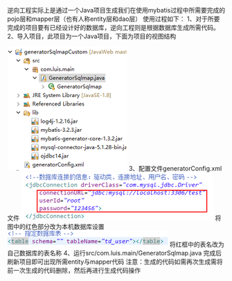 逆向工程实际上是通过一个Java项目生成我们在使用mybatis过程中所需要完成的pojo层和mapper层（也有人称entity层和dao层）
使用过程如下：
1、对于所要完成的项目要有已经设计好的数据库，逆向工程则是根据数据库生成所需代码。
2、导入项目，此项目为一个Java项目，下面为项目的视图结构

![](/images/project_structure.png)
3、配置文件generatorConfig.xml文件
![](/images/project_mysql.png)
将图中的红色部分改为本机数据库设置
![](/images/project_add_table.png)
将红框中的表名改为自己数据库的表名称
4、运行src/com.luis.main/GeneratorSqlmap.java
完成后刷新项目即可出现所需entity与mapper代码
注意：生成的代码如需再次生成需将前一次生成的代码删除，然后再进行生成代码操作
